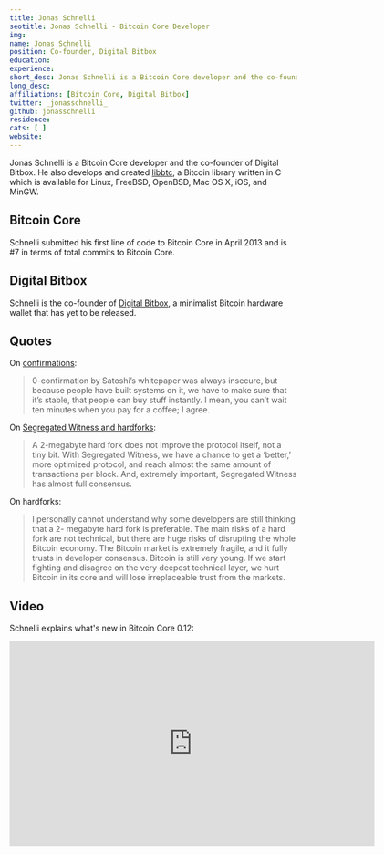 ```yaml
---
title: Jonas Schnelli
seotitle: Jonas Schnelli - Bitcoin Core Developer
img: 
name: Jonas Schnelli
position: Co-founder, Digital Bitbox
education: 
experience: 
short_desc: Jonas Schnelli is a Bitcoin Core developer and the co-founder of Digital Bitbox. 
long_desc: 
affiliations: [Bitcoin Core, Digital Bitbox]
twitter: _jonasschnelli_
github: jonasschnelli
residence: 
cats: [ ]
website:  
---
```

Jonas Schnelli is a Bitcoin Core developer and the co-founder of Digital Bitbox. He also develops and created [libbtc](https://libbtc.github.io/), a Bitcoin library written in C which is available for Linux, FreeBSD, OpenBSD, Mac OS X, iOS, and MinGW.

## Bitcoin Core

Schnelli submitted his first line of code to Bitcoin Core in April 2013 and is #7 in terms of total commits to Bitcoin Core.

## Digital Bitbox

Schnelli is the co-founder of [Digital Bitbox](https://digitalbitbox.com/), a minimalist Bitcoin hardware wallet that has yet to be released. 

## Quotes

On [confirmations](https://bitcoinmagazine.com/articles/bitcoin-core-developer-jonas-schnelli-explains-controversial-transaction-replace-by-fee-feature-1454343556):

> 0-confirmation by Satoshi’s whitepaper was always insecure, but because people have built systems on it, we have to make sure that it’s stable, that people can buy stuff instantly. I mean, you can’t wait ten minutes when you pay for a coffee; I agree.

On [Segregated Witness and hardforks](https://bitcoinmagazine.com/articles/core-developer-jonas-schnelli-segregated-witness-improves-and-optimizes-bitcoin-protocol-1454517960): 

> A 2-megabyte hard fork does not improve the protocol itself, not a tiny bit. With Segregated Witness, we have a chance to get a ‘better,’ more optimized protocol, and reach almost the same amount of transactions per block. And, extremely important, Segregated Witness has almost full consensus.

On hardforks: 

> I personally cannot understand why some developers are still thinking that a 2- megabyte hard fork is preferable. The main risks of a hard fork are not technical, but there are huge risks of disrupting the whole Bitcoin economy. The Bitcoin market is extremely fragile, and it fully trusts in developer consensus. Bitcoin is still very young. If we start fighting and disagree on the very deepest technical layer, we hurt Bitcoin in its core and will lose irreplaceable trust from the markets.

## Video

Schnelli explains what's new in Bitcoin Core 0.12: 

<iframe width="640" height="360" src="https://www.youtube.com/embed/RWeIEFBrItE" frameborder="0" allowfullscreen></iframe>
